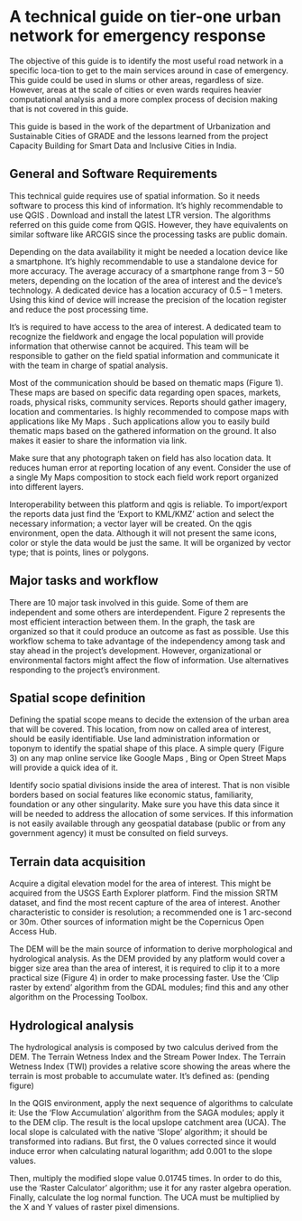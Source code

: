 # A technical guide on tier-one urban network for emergency response
The objective of this guide is to identify the most useful road network in a specific loca-tion to get to the main services around in case of emergency. This guide could be used in slums or other areas, regardless of size. However, areas at the scale of cities or even wards requires heavier computational analysis and a more complex process of decision making that is not covered in this guide.

This guide is based in the work of the department of Urbanization and Sustainable Cities  of GRADE and the lessons learned from the project Capacity Building for Smart Data and Inclusive Cities in India. 

## General and Software Requirements
This technical guide requires use of spatial information. So it needs software to process this kind of information. It’s highly recommendable to use QGIS . Download and install the latest LTR version. The algorithms referred on this guide come from QGIS. However, they have equivalents on similar software like ARCGIS since the processing tasks are public domain. 

Depending on the data availability it might be needed a location device like a smartphone. It’s highly recommendable to use a standalone device for more accuracy. The average accuracy of a smartphone range from 3 – 50 meters, depending on the location of the area of interest and the device’s technology. A dedicated device has a location accuracy of 0.5 – 1 meters. Using this kind of device will increase the precision of the location register and reduce the post processing time.

It’s is required to have access to the area of interest. A dedicated team to recognize the fieldwork and engage the local population will provide information that otherwise cannot be acquired. This team will be responsible to gather on the field spatial information and communicate it with the team in charge of spatial analysis. 

Most of the communication should be based on thematic maps (Figure 1). These maps are based on specific data regarding open spaces, markets, roads, physical risks, community services. Reports should gather imagery, location and commentaries. Is highly recommended to compose maps with applications like My Maps . Such applications allow you to easily build thematic maps based on the gathered information on the ground. It also makes it easier to share the information via link. 

Make sure that any photograph taken on field has also location data. It reduces human error at reporting location of any event. Consider the use of a single My Maps composition to stock each field work report organized into different layers.

Interoperability between this platform and qgis is reliable. To import/export the reports data just find the ‘Export to KML/KMZ’ action and select the necessary information; a vector layer will be created. On the qgis environment, open the data. Although it will not present the same icons, color or style the data would be just the same. It will be organized by vector type; that is points, lines or polygons.

## Major tasks and workflow
There are 10 major task involved in this guide. Some of them are independent and some others are interdependent. Figure 2 represents the most efficient interaction between them. In the graph, the task are organized so that it could produce an outcome as fast as possible. Use this workflow schema to take advantage of the independency among task and stay ahead in the project’s development. However, organizational or environmental factors might affect the flow of information. Use alternatives responding to the project’s environment.

## Spatial scope definition
Defining the spatial scope means to decide the extension of the urban area that will be covered. This location, from now on called area of interest, should be easily identifiable. Use land administration information or toponym to identify the spatial shape of this place. A simple query (Figure 3) on any map online service like Google Maps , Bing  or Open Street Maps  will provide a quick idea of it.

Identify socio spatial divisions inside the area of interest. That is non visible borders based on social features like economic status, familiarity, foundation or any other singularity. Make sure you have this data since it will be needed to address the allocation of some services. If this information is not easily available through any geospatial database (public or from any government agency) it must be consulted on field surveys.

## Terrain data acquisition
Acquire a digital elevation model for the area of interest. This might be acquired from the USGS Earth Explorer  platform. Find the mission SRTM  dataset, and find the most recent capture of the area of interest. Another characteristic to consider is resolution; a recommended one is 1 arc-second or 30m. Other sources of information might be the Copernicus Open Access Hub.

The DEM will be the main source of information to derive morphological and hydrological analysis. As the DEM provided by any platform would cover a bigger size area than the area of interest, it is required to clip it to a more practical size (Figure 4) in order to make processing faster. Use the ‘Clip raster by extend’ algorithm from the GDAL  modules; find this and any other algorithm on the Processing Toolbox.

## Hydrological analysis
The hydrological analysis is composed by two calculus derived from the DEM. The Terrain Wetness Index and the Stream Power Index. 
The Terrain Wetness Index (TWI) provides a relative score showing the areas where the terrain is most probable to accumulate water. It’s defined as: 
(pending figure)

In the QGIS environment, apply the next sequence of algorithms to calculate it: Use the ‘Flow Accumulation’ algorithm from the SAGA  modules; apply it to the DEM clip. The result is the local upslope catchment area (UCA). The local slope is calculated with the native ‘Slope’ algorithm; it should be transformed into radians. But first, the 0 values corrected since it would induce error when calculating natural logarithm; add 0.001 to the slope values.

Then, multiply the modified slope value 0.01745 times. In order to do this, use the ‘Raster Calculator’ algorithm; use it for any raster algebra operation. Finally, calculate the log normal function. The UCA must be multiplied by the X and Y values of raster pixel dimensions. 
